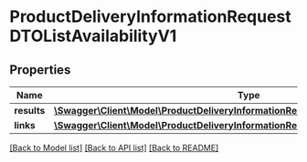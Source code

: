 # ProductDeliveryInformationRequestDTOListAvailabilityV1

## Properties
Name | Type | Description | Notes
------------ | ------------- | ------------- | -------------
**results** | [**\Swagger\Client\Model\ProductDeliveryInformationRequestDTOAvailabilityV1[]**](ProductDeliveryInformationRequestDTOAvailabilityV1.md) | Response | 
**links** | [**\Swagger\Client\Model\ProductDeliveryInformationRequestDTOListAvailabilityV1Links**](ProductDeliveryInformationRequestDTOListAvailabilityV1Links.md) |  | [optional] 

[[Back to Model list]](../../README.md#documentation-for-models) [[Back to API list]](../../README.md#documentation-for-api-endpoints) [[Back to README]](../../README.md)

